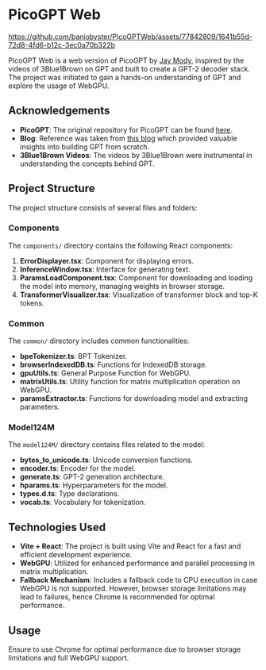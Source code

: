 # PicoGPT Web



https://github.com/banjobyster/PicoGPTWeb/assets/77842809/1641b55d-72d8-4fd6-b12c-3ec0a70b322b



PicoGPT Web is a web version of PicoGPT by [Jay Mody](https://github.com/jaymody), inspired by the videos of 3Blue1Brown on GPT and built to create a GPT-2 decoder stack. The project was initiated to gain a hands-on understanding of GPT and explore the usage of WebGPU.

## Acknowledgements

- **PicoGPT**: The original repository for PicoGPT can be found [here](https://github.com/jaymody/picoGPT/).
- **Blog**: Reference was taken from [this blog](https://jaykmody.com/blog/gpt-from-scratch/) which provided valuable insights into building GPT from scratch.
- **3Blue1Brown Videos**: The videos by 3Blue1Brown were instrumental in understanding the concepts behind GPT.

## Project Structure

The project structure consists of several files and folders:

### Components

The `components/` directory contains the following React components:

1. **ErrorDisplayer.tsx**: Component for displaying errors.
2. **InferenceWindow.tsx**: Interface for generating text.
3. **ParamsLoadComponent.tsx**: Component for downloading and loading the model into memory, managing weights in browser storage.
4. **TransformerVisualizer.tsx**: Visualization of transformer block and top-K tokens.

### Common

The `common/` directory includes common functionalities:

- **bpeTokenizer.ts**: BPT Tokenizer.
- **browserIndexedDB.ts**: Functions for IndexedDB storage.
- **gpuUtils.ts**: General Purpose Function for WebGPU.
- **matrixUtils.ts**: Utility function for matrix multiplication operation on WebGPU.
- **paramsExtractor.ts**: Functions for downloading model and extracting parameters.

### Model124M

The `model124M/` directory contains files related to the model:

- **bytes_to_unicode.ts**: Unicode conversion functions.
- **encoder.ts**: Encoder for the model.
- **generate.ts**: GPT-2 generation architecture.
- **hparams.ts**: Hyperparameters for the model.
- **types.d.ts**: Type declarations.
- **vocab.ts**: Vocabulary for tokenization.


## Technologies Used

- **Vite + React**: The project is built using Vite and React for a fast and efficient development experience.
- **WebGPU**: Utilized for enhanced performance and parallel processing in matrix multiplication.
- **Fallback Mechanism**: Includes a fallback code to CPU execution in case WebGPU is not supported. However, browser storage limitations may lead to failures, hence Chrome is recommended for optimal performance.

## Usage

Ensure to use Chrome for optimal performance due to browser storage limitations and full WebGPU support. 
